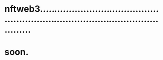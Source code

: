 # nftweb3.......................................................................................................
# soon.
